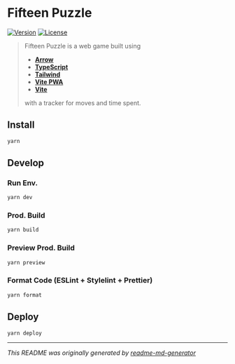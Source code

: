 # Fifteen Puzzle
[![Version](https://img.shields.io/badge/dynamic/json?url=https://raw.githubusercontent.com/eldarlrd/fifteen-puzzle/main/package.json&query=version&logo=git-extensions&label=version&labelColor=475569&color=0284c7)](https://github.com/eldarlrd/fifteen-puzzle/blob/main/package.json)
[![License](https://img.shields.io/badge/dynamic/json?url=https://raw.githubusercontent.com/eldarlrd/fifteen-puzzle/main/package.json&query=license&logo=open-source-initiative&logoColor=fff&label=license&labelColor=475569&color=c026d3)](https://github.com/eldarlrd/fifteen-puzzle/blob/main/LICENSE)

> Fifteen Puzzle is a web game built using
> - **[Arrow](https://arrow-js.com)**
> - **[TypeScript](https://typescriptlang.org)**
> - **[Tailwind](https://tailwindcss.com)**
> - **[Vite PWA](https://vite-pwa-org.netlify.app)**
> - **[Vite](https://vitejs.dev)**
>
> with a tracker for moves and time spent.

## Install
```sh
yarn
```
## Develop
### Run Env.
```sh
yarn dev
```
### Prod. Build
```sh
yarn build
```
### Preview Prod. Build
```sh
yarn preview
```
### Format Code (ESLint + Stylelint + Prettier)
```sh
yarn format
```
## Deploy
```sh
yarn deploy
```
***
*This README was originally generated by [readme-md-generator](https://github.com/kefranabg/readme-md-generator)*
